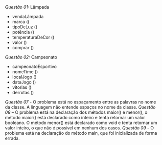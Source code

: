 *Questão 01:*
Lâmpada 
- vendaLâmpada
- marca ()
- tipoDeLuz ()
- potência ()
- temperaturaDeCor ()
- valor ()
- comprar ()

*Questão 02:*
Campeonato
- campeonatoEsportivo
- nomeTime ()
- localJogo ()
- dataJogo ()
- vitorias ()
- derrotas ()

*Questão 07* - O problema está no espaçamento entre as palavras no nome da classe. A linguagem não entende espaços no nome da classe.
*Questão 08* – O problema está na declaração dos métodos maior() e menor(), o método maior() está declarado como inteiro e tenta retornar um valor booleano. O método menor() está declarado como void e tenta retornar um valor inteiro, o que não é possível em nenhum dos casos.
*Questão 09* - O problema está na declaração do método main, que foi inicializada de forma errada.  


